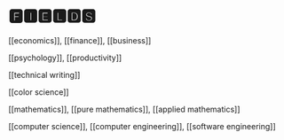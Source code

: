 # 🅵🅸🅴🅻🅳🆂

[[economics]], [[finance]], [[business]]

[[psychology]], [[productivity]]

[[technical writing]]

[[color science]]

[[mathematics]], [[pure mathematics]], [[applied mathematics]]

[[computer science]], [[computer engineering]], [[software engineering]]
